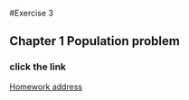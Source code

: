 #Exercise 3
## Chapter 1 Population problem
### click the link
[Homework address][1]






[1]: https://www.zybuluo.com/574718927/note/907565
